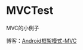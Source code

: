 # MVCTest
MVC的小例子

博客：[Android框架模式-MVC](https://fanandjiu.com/Android%E6%A1%86%E6%9E%B6%E6%A8%A1%E5%BC%8F-MVC/#more)
